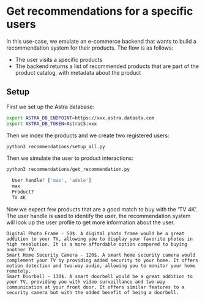 # Get recommendations for a specific users

In this use-case, we emulate an e-commerce backend that wants to build a recommendation system for their products.
The flow is as follows:
- The user visits a specific products
- The backend returns a list of recommended products that are part of the product catalog, with metadata about the product


## Setup
First we set up the Astra database:

```bash
export ASTRA_DB_ENDPOINT=https://xxx.astra.datasta.com
export ASTRA_DB_TOKEN=AstraCS:xxx
```

Then we index the products and we create two registered users:

```bash
python3 recommendations/setup_all.py
```

Then we simulate the user to product interactions:

```bash
python3 recommendations/get_recommendation.py

  User handle? ['max', 'adele']
  max
  Product?
  TV 4K
```

Now we expect few products that are a good match to buy with the 'TV 4K'.
The user handle is used to identify the user, the recommendation system will look up the user profile to get more information about the user.

```
Digital Photo Frame - 50$. A digital photo frame would be a great addition to your TV, allowing you to display your favorite photos in high resolution. It is a more affordable option compared to buying another TV.
Smart Home Security Camera - 120$. A smart home security camera would complement your TV by providing added security to your home. It offers motion detection and two-way audio, allowing you to monitor your home remotely.
Smart Doorbell - 130$. A smart doorbell would be a great addition to your TV, providing you with video surveillance and two-way communication at your front door. It offers similar features to a security camera but with the added benefit of being a doorbell.
```